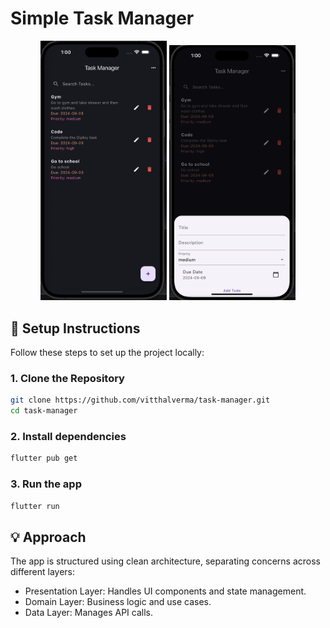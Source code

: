 # Simple Task Manager

<!-- Adding three screenshots side by side -->
<p align="center">
  <img src="screenshots/s1.png" alt="Screenshot 1" width="40%" />
  <img src="screenshots/s2.png" alt="Screenshot 2" width="40%" />
</p>


## 📝 Setup Instructions

Follow these steps to set up the project locally:

### 1. Clone the Repository

```bash
git clone https://github.com/vitthalverma/task-manager.git
cd task-manager
```
### 2. Install dependencies

```bash
flutter pub get
```
### 3. Run the app 

```bash
flutter run
```

## 💡 Approach

The app is structured using clean architecture, separating concerns across different layers:

- Presentation Layer: Handles UI components and state management.
- Domain Layer: Business logic and use cases.
- Data Layer: Manages API calls. 
